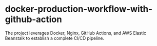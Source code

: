 # docker-production-workflow-with-github-action

The project leverages Docker, Nginx, GitHub Actions, and AWS Elastic Beanstalk to establish a complete CI/CD pipeline.
